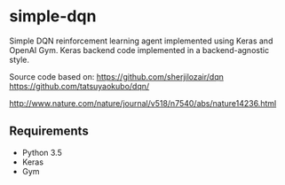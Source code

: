 # simple-dqn
Simple DQN reinforcement learning agent implemented using Keras and OpenAI Gym. Keras backend code implemented in a backend-agnostic style.

Source code based on:
https://github.com/sherjilozair/dqn
https://github.com/tatsuyaokubo/dqn/

http://www.nature.com/nature/journal/v518/n7540/abs/nature14236.html

## Requirements
- Python 3.5
- Keras
- Gym
